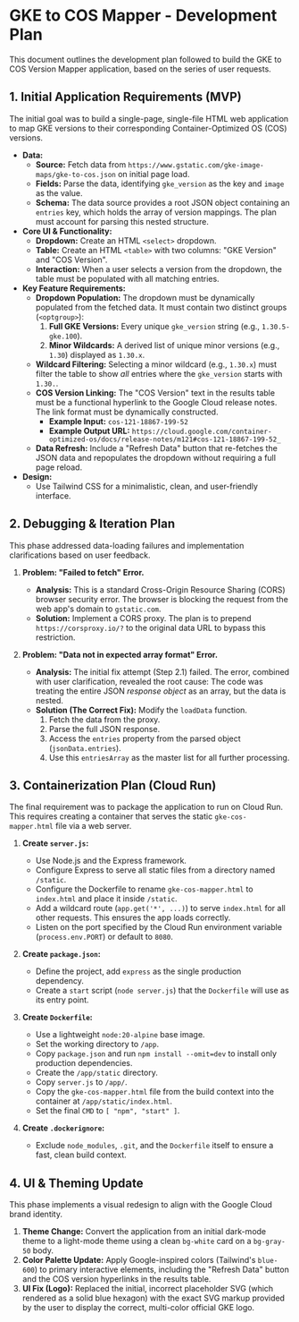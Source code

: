 # GKE to COS Mapper - Development Plan

This document outlines the development plan followed to build the GKE to COS Version Mapper application, based on the series of user requests.

## 1. Initial Application Requirements (MVP)

The initial goal was to build a single-page, single-file HTML web application to map GKE versions to their corresponding Container-Optimized OS (COS) versions.

* **Data:**
    * **Source:** Fetch data from `https://www.gstatic.com/gke-image-maps/gke-to-cos.json` on initial page load.
    * **Fields:** Parse the data, identifying `gke_version` as the key and `image` as the value.
    * **Schema:** The data source provides a root JSON object containing an `entries` key, which holds the array of version mappings. The plan must account for parsing this nested structure.
* **Core UI & Functionality:**
    * **Dropdown:** Create an HTML `<select>` dropdown.
    * **Table:** Create an HTML `<table>` with two columns: "GKE Version" and "COS Version".
    * **Interaction:** When a user selects a version from the dropdown, the table must be populated with all matching entries.
* **Key Feature Requirements:**
    * **Dropdown Population:** The dropdown must be dynamically populated from the fetched data. It must contain two distinct groups (`<optgroup>`):
        1.  **Full GKE Versions:** Every unique `gke_version` string (e.g., `1.30.5-gke.100`).
        2.  **Minor Wildcards:** A derived list of unique minor versions (e.g., `1.30`) displayed as `1.30.x`.
    * **Wildcard Filtering:** Selecting a minor wildcard (e.g., `1.30.x`) must filter the table to show *all* entries where the `gke_version` starts with `1.30.`.
    * **COS Version Linking:** The "COS Version" text in the results table must be a functional hyperlink to the Google Cloud release notes. The link format must be dynamically constructed.
        * **Example Input:** `cos-121-18867-199-52`
        * **Example Output URL:** `https://cloud.google.com/container-optimized-os/docs/release-notes/m121#cos-121-18867-199-52_`
    * **Data Refresh:** Include a "Refresh Data" button that re-fetches the JSON data and repopulates the dropdown without requiring a full page reload.
* **Design:**
    * Use Tailwind CSS for a minimalistic, clean, and user-friendly interface.

## 2. Debugging & Iteration Plan

This phase addressed data-loading failures and implementation clarifications based on user feedback.

1.  **Problem: "Failed to fetch" Error.**
    * **Analysis:** This is a standard Cross-Origin Resource Sharing (CORS) browser security error. The browser is blocking the request from the web app's domain to `gstatic.com`.
    * **Solution:** Implement a CORS proxy. The plan is to prepend `https://corsproxy.io/?` to the original data URL to bypass this restriction.

2.  **Problem: "Data not in expected array format" Error.**
    * **Analysis:** The initial fix attempt (Step 2.1) failed. The error, combined with user clarification, revealed the root cause: The code was treating the entire JSON *response object* as an array, but the data is nested.
    * **Solution (The Correct Fix):** Modify the `loadData` function.
        1.  Fetch the data from the proxy.
        2.  Parse the full JSON response.
        3.  Access the `entries` property from the parsed object (`jsonData.entries`).
        4.  Use this `entriesArray` as the master list for all further processing.

## 3. Containerization Plan (Cloud Run)

The final requirement was to package the application to run on Cloud Run. This requires creating a container that serves the static `gke-cos-mapper.html` file via a web server.

1.  **Create `server.js`:**
    * Use Node.js and the Express framework.
    * Configure Express to serve all static files from a directory named `/static`.
    * Configure the Dockerfile to rename `gke-cos-mapper.html` to `index.html` and place it inside `/static`.
    * Add a wildcard route (`app.get('*', ...)`) to serve `index.html` for all other requests. This ensures the app loads correctly.
    * Listen on the port specified by the Cloud Run environment variable (`process.env.PORT`) or default to `8080`.

2.  **Create `package.json`:**
    * Define the project, add `express` as the single production dependency.
    * Create a `start` script (`node server.js`) that the `Dockerfile` will use as its entry point.

3.  **Create `Dockerfile`:**
    * Use a lightweight `node:20-alpine` base image.
    * Set the working directory to `/app`.
    * Copy `package.json` and run `npm install --omit=dev` to install only production dependencies.
    * Create the `/app/static` directory.
    * Copy `server.js` to `/app/`.
    * Copy the `gke-cos-mapper.html` file from the build context into the container at `/app/static/index.html`.
    * Set the final `CMD` to `[ "npm", "start" ]`.

4.  **Create `.dockerignore`:**
    * Exclude `node_modules`, `.git`, and the `Dockerfile` itself to ensure a fast, clean build context.

## 4. UI & Theming Update

This phase implements a visual redesign to align with the Google Cloud brand identity.

1.  **Theme Change:** Convert the application from an initial dark-mode theme to a light-mode theme using a clean `bg-white` card on a `bg-gray-50` body.
2.  **Color Palette Update:** Apply Google-inspired colors (Tailwind's `blue-600`) to primary interactive elements, including the "Refresh Data" button and the COS version hyperlinks in the results table.
3.  **UI Fix (Logo):** Replaced the initial, incorrect placeholder SVG (which rendered as a solid blue hexagon) with the exact SVG markup provided by the user to display the correct, multi-color official GKE logo.